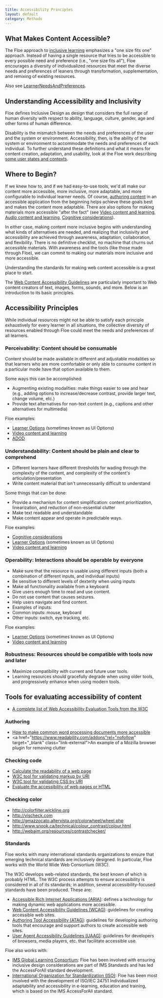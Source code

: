 ```yaml
---
title: Accessibility Principles
layout: default
category: Methods
---
```

## What Makes Content Accessible?</span>

The Floe approach to [inclusive learning](/InclusiveLearning.html) emphasizes a "one size fits one" approach. Instead of having a single resource that tries to be accessible to every possible need and preference (i.e., "one size fits all"), Floe encourages a diversity of individualized resources that meet the diverse needs and preferences of leaners through transformation, supplementation, and remixing of existing resources.

Also see [LearnerNeedsAndPreferences](/LearnerNeedsAndPreferences.html).

## Understanding Accessibility and Inclusivity</span>

Floe defines Inclusive Design as design that considers the full range of human diversity with respect to ability, language, culture, gender, age and other forms of human difference.

Disability is the mismatch between the needs and preferences of the user and the system or environment. Accessibility, then, is the ability of the system or environment to accommodate the needs and preferences of each individual. To further understand these definitions and what it means for content creation, adaptation, and usability, look at the Floe work describing <a href="https://wiki.fluidproject.org/x/9YcNAQ" rel="nofollow" target="_blank" class="link-external">some user states and contexts</a>.

## Where to Begin?

If we knew how to, and if we had easy-to-use tools, we'd all make our content more accessible, more inclusive, more adaptable, and more configurable to individual learner needs. Of course, [authoring content](/AuthoringOfContent.html) in an accessible application from the beginning helps achieve these goals best and makes the content more adaptable. There are also options for making materials more accessible "after the fact" (see [Video content and learning](/VideoContentAndLearning.html), [Audio content and learning](/AudioContentAndLearning.html), [Cognitive considerations](/Cognitive_considerations.html)).

In either case, making content more inclusive begins with understanding what kinds of alternatives are needed, and realizing that inclusivity and accessibility are achieved through awareness, adaptation, collaboration, and flexibility. There is no definitive checklist, no machine that churns out accessible materials. With awareness and the tools (like those made through Floe), we can commit to making our materials more inclusive and more accessible.

Understanding the standards for making web content accessible is a great place to start.

The <a href="http://www.w3.org/TR/WCAG20/" rel="nofollow" target="_blank" class="link-external">Web Content Accessibility Guidelines</a> are particularly important to Web content creators of text, images, forms, sounds, and more. Below is an introduction to its basic principles.

## Accessibility Principles

While individual resources might not be able to satisfy each principle exhaustively for every learner in all situations, the collective diversity of resources enabled through Floe could meet the needs and preferences of all learners.

### Perceivability: Content should be consumable

Content should be made available in different and adjustable modalities so that learners who are more comfortable or only able to consume content in a particular mode have that option available to them.

Some ways this can be accomplished:

*  Augmenting existing modalities: make things easier to see and hear (e.g., adding options to increase/decrease contrast, provide larger text, change volume, etc.)
*  Provide text alternatives for non-text content (e.g., captions and other alternatives for multimedia)

Floe examples:
* <a href="http://build.fluidproject.org/infusion/demos/prefsFramework/" rel="nofollow" target="_blank" class="link-external">Learner Options</a>
(sometimes known as UI Options)
* [Video content and learning](/VideoContentAndLearning.html)
* <a href="http://adod.idrc.ocad.ca/" rel="nofollow" target="_blank" class="link-external">ADOD</a>

### Understandability: Content should be plain and clear to comprehend

*  Different learners have different thresholds for wading through the complexity of the content, and complexity of the content's articulation/presentation
*  Write content material that isn't unnecessarily difficult to understand

Some things that can be done:
*  Provide a mechanism for content simplification: content prioritization, linearization, and reduction of non-essential clutter
*  Make text readable and understandable
*  Make content appear and operate in predictable ways.

Floe examples:
* [Cognitive considerations](/CognitiveConsiderations.html)
* <a href="http://build.fluidproject.org/infusion/demos/prefsFramework/" rel="nofollow" target="_blank" class="link-external">Learner Options</a> (sometimes known as UI Options)
* [Video content and learning](/VideoContentAndLearning.html)

### Operability: Interactions should be operable by everyone

*  Make sure that the resource is usable using different inputs (both a combination of different inputs, and individual inputs)
*  Be sensitive to different levels of dexterity when using inputs
*  Make all functionality available from a keyboard.
*  Give users enough time to read and use content.
*  Do not use content that causes seizures.
*  Help users navigate and find content.
*  Examples of inputs:
  * Common inputs: mouse, keyboard
  * Other inputs: switch, eye tracking, etc.

Floe examples:
* <a href="http://build.fluidproject.org/infusion/demos/prefsFramework/" rel="nofollow" target="_blank" class="link-external">Learner Options</a> (sometimes known as UI Options)
* [Video content and learning](/VideoContentAndLearning.html)

### Robustness: Resources should be compatible with tools now and later

* Maximize compatibility with current and future user tools.
* Learning resources should gracefully degrade when using older tools, and progressively enhance when using modern tools.

## Tools for evaluating accessibility of content

* <a href="http://www.w3.org/WAI/ER/tools/complete" rel="nofollow" target="_blank" class="link-external">A complete list of Web Accessibility Evaluation Tools from the W3C</a>

### Authoring
* <a href="http://adod.idrc.ocad.ca/" rel="nofollow" target="_blank" class="link-external">How to make common word processing documents more accessible</a>
* <a href="https://www.readability.com/addons"rel="nofollow" target="_blank" class="link-external">An example of a Mozilla browser plugin for removing clutter</a>

### Checking code
* <a href="http://www.read-able.com/" rel="nofollow" target="_blank" class="link-external">Calculate the readability of a web page</a>
* <a href="http://validator.w3.org/" rel="nofollow" target="_blank" class="link-external">W3C tool for validating markup by URI</a>
* <a href="http://jigsaw.w3.org/css-validator/" rel="nofollow" target="_blank" class="link-external">W3C tool for validating CSS by URI</a>
* <a href="http://achecker.ca/" rel="nofollow" target="_blank" class="link-external">Evaluate the accessibility of web pages or HTML</a>

### Checking color
* <a href="http://colorfilter.wickline.org" rel="nofollow" target="_blank" class="link-external">http://colorfilter.wickline.org</a>
* <a href="http://vischeck.com" rel="nofollow" target="_blank" class="link-external">http://vischeck.com</a>
* <a href="http://gmazzocato.altervista.org/colorwheel/wheel.php" rel="nofollow" target="_blank" class="link-external">http://gmazzocato.altervista.org/colorwheel/wheel.php</a>
* <a href="http://www.snook.ca/technical/colour_contrast/colour.html" rel="nofollow" target="_blank" class="link-external">http://www.snook.ca/technical/colour_contrast/colour.html</a>
* <a href="http://webaim.org/resources/contrastchecker/" rel="nofollow" target="_blank" class="link-external">http://webaim.org/resources/contrastchecker/</a>

### Standards

Floe works with many international standards organizations to ensure that emerging technical standards are inclusively designed. In particular, Floe works with the World Wide Web Consortium (W3C).

The W3C develops web-related standards, the best known of which is probably HTML. The W3C process attempts to ensure accessibility is considered in all of its standards; in addition, several accessibility-focused standards have been produced. These are:

* <a href="http://www.w3.org/WAI/intro/aria" rel="nofollow" target="_blank" class="link-external">Accessible Rich Internet Applications (ARIA)</a>: defines a technology for making dynamic web applications more accessible.
* <a href="http://www.w3.org/TR/WCAG20/" rel="nofollow" target="_blank" class="link-external">Web Content Accessibility Guidelines (WCAG)</a>: guidelines for creating accessible web sites.
* <a href="http://www.w3.org/TR/WAI-AUTOOLS/" rel="nofollow" target="_blank" class="link-external">Authoring Tool Accessibility (ATAG)</a>: guidelines for developing authoring tools that encourage and support authors to create accessible web sites.
* <a href="http://www.w3.org/WAI/intro/uaag.php" rel="nofollow" target="_blank" class="link-external">User Agent Accessibility Guidelines (UAAG)</a>: guidelines for developers of browsers, media players, etc. that facilitate accessible use.


Floe also works with:
* <a href="http://www.imsglobal.org/accessibility/" rel="nofollow" target="_blank" class="link-external">IMS Global Learning Consortium</a>: Floe has been involved with ensuring inclusive design considerations are part of IMS Standards and has led the AccessForAll standard development.
* <a href="http://www.iso.org/iso/catalogue_detail?csnumber=41521" rel="nofollow" target="_blank" class="link-external">International Organization for Standardization (ISO)</a>: Floe has been most involved with the development of ISO/IEC 24751 Individualized adaptability and accessibility in e-learning, education and training, which is based on the IMS AccessForAll standard.
